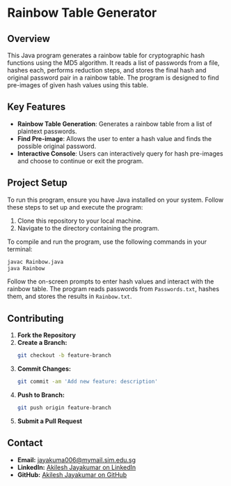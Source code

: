 # Rainbow Table Generator

## Overview

This Java program generates a rainbow table for cryptographic hash functions using the MD5 algorithm. It reads a list of passwords from a file, hashes each, performs reduction steps, and stores the final hash and original password pair in a rainbow table. The program is designed to find pre-images of given hash values using this table.

## Key Features

- **Rainbow Table Generation**: Generates a rainbow table from a list of plaintext passwords.
- **Find Pre-image**: Allows the user to enter a hash value and finds the possible original password.
- **Interactive Console**: Users can interactively query for hash pre-images and choose to continue or exit the program.

## Project Setup

To run this program, ensure you have Java installed on your system. Follow these steps to set up and execute the program:
1. Clone this repository to your local machine.
2. Navigate to the directory containing the program.

To compile and run the program, use the following commands in your terminal:
```bash
javac Rainbow.java
java Rainbow
```

Follow the on-screen prompts to enter hash values and interact with the rainbow table. The program reads passwords from `Passwords.txt`, hashes them, and stores the results in `Rainbow.txt`.

## Contributing
1. **Fork the Repository**
2. **Create a Branch:**
   ```bash
   git checkout -b feature-branch
   ```
3. **Commit Changes:**
   ```bash
   git commit -am 'Add new feature: description'
   ```
4. **Push to Branch:**
   ```bash
   git push origin feature-branch
   ```
5. **Submit a Pull Request**

## Contact
- **Email:** [jayakuma006@mymail.sim.edu.sg](mailto:jayakuma006@mymail.sim.edu.sg)
- **LinkedIn:** [Akilesh Jayakumar on LinkedIn](https://www.linkedin.com/in/akileshjayakumar/)
- **GitHub:** [Akilesh Jayakumar on GitHub](https://github.com/akileshjayakumar)
